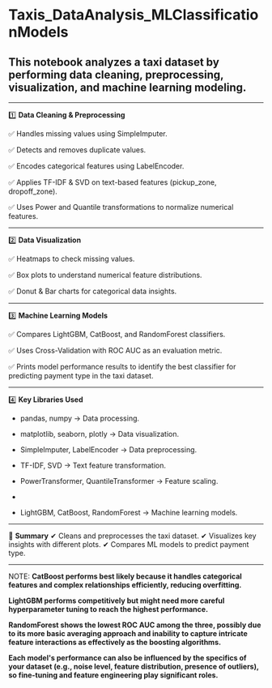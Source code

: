 # Taxis_DataAnalysis_MLClassificationModels

## This notebook analyzes a taxi dataset by performing data cleaning, preprocessing, visualization, and machine learning modeling.

*************************************
1️⃣ **Data Cleaning & Preprocessing**

✅ Handles missing values using SimpleImputer.

✅ Detects and removes duplicate values.

✅ Encodes categorical features using LabelEncoder.

✅ Applies TF-IDF & SVD on text-based features (pickup_zone, dropoff_zone).

✅ Uses Power and Quantile transformations to normalize numerical features.
************************************************
2️⃣ **Data Visualization**

✅ Heatmaps to check missing values.

✅ Box plots to understand numerical feature distributions.

✅ Donut & Bar charts for categorical data insights.
****************************************************
3️⃣ **Machine Learning Models**

✅ Compares LightGBM, CatBoost, and RandomForest classifiers.

✅ Uses Cross-Validation with ROC AUC as an evaluation metric.

✅ Prints model performance results to identify the best classifier for predicting payment type in the taxi dataset.
*********************************************
4️⃣ **Key Libraries Used**

- pandas, numpy → Data processing.
  
- matplotlib, seaborn, plotly → Data visualization.
  
- SimpleImputer, LabelEncoder → Data preprocessing.
  
- TF-IDF, SVD → Text feature transformation.
  
- PowerTransformer, QuantileTransformer → Feature scaling.
- 
- LightGBM, CatBoost, RandomForest → Machine learning models.
********************************************************
🔹 **Summary**
✔ Cleans and preprocesses the taxi dataset.
✔ Visualizes key insights with different plots.
✔ Compares ML models to predict payment type.

**********************************************************
NOTE:
**CatBoost performs best likely because it handles categorical features and complex relationships efficiently, reducing overfitting.**

**LightGBM performs competitively but might need more careful hyperparameter tuning to reach the highest performance.**

**RandomForest shows the lowest ROC AUC among the three, possibly due to its more basic averaging approach and inability to capture intricate feature interactions as effectively as the boosting algorithms.**

**Each model's performance can also be influenced by the specifics of your dataset (e.g., noise level, feature distribution, presence of outliers), so fine-tuning and feature engineering play significant roles.**

